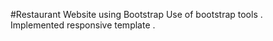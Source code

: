 #Restaurant Website using Bootstrap
Use of bootstrap tools .<br/>
Implemented responsive template .<br/>
